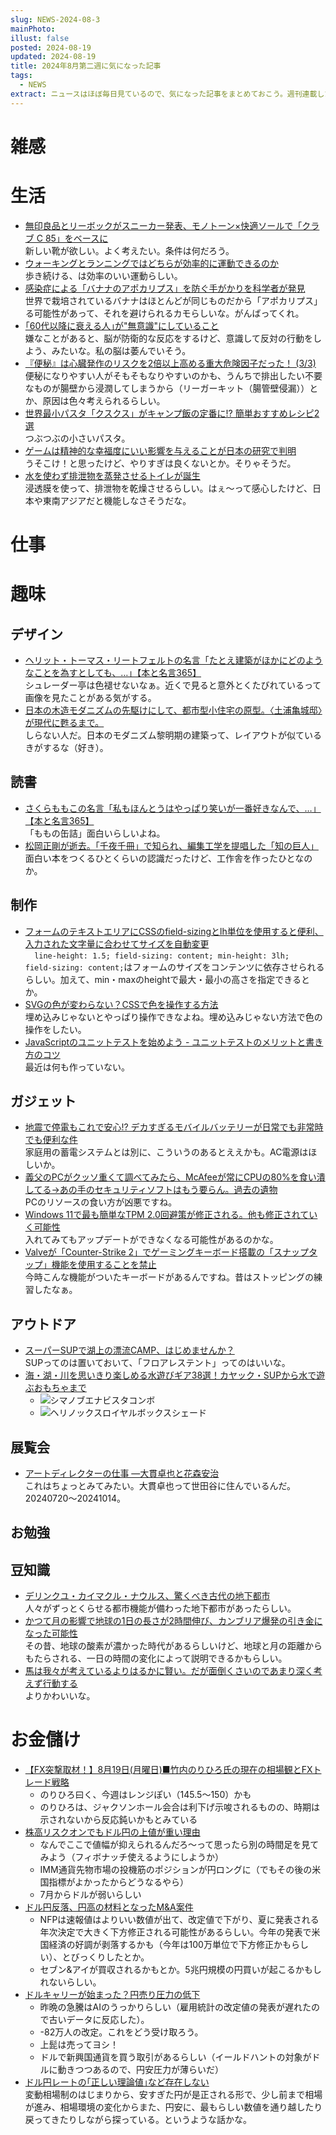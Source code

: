 ```yaml
---
slug: NEWS-2024-08-3
mainPhoto: 
illust: false
posted: 2024-08-19
updated: 2024-08-19
title: 2024年8月第二週に気になった記事
tags:
  - NEWS
extract: ニュースはほぼ毎日見ているので、気になった記事をまとめておこう。週刊連載したい。
---
```


# 雑感

# 生活

- [無印良品とリーボックがスニーカー発表、モノトーン×快適ソールで「クラブ C 85」をベースに](https://www.fashion-press.net/news/122650?media=line)  
  新しい靴が欲しい。よく考えたい。条件は何だろう。
- [ウォーキングとランニングではどちらが効率的に運動できるのか](https://gigazine.net/news/20240817-running-or-walking-efficient/)  
  歩き続ける、は効率のいい運動らしい。
- [感染症による「バナナのアポカリプス」を防ぐ手がかりを科学者が発見](https://gigazine.net/news/20240820-banana-apocalypse-tricky-genetics-fungus/)  
  世界で栽培されているバナナはほとんどが同じものだから「アポカリプス」る可能性があって、それを避けられるカモらしいな。がんばってくれ。
- [｢60代以降に衰える人｣が"無意識"にしていること](https://toyokeizai.net/articles/-/808184?page=5)  
  嫌なことがあると、脳が防衛的な反応をするけど、意識して反対の行動をしよう、みたいな。私の脳は萎んでいそう。
- [『便秘』は心臓発作のリスクを2倍以上高める重大危険因子だった！ (3/3)](https://nazology.net/archives/158737/3)  
  便秘になりやすい人がそもそもなりやすいのかも、うんちで排出したい不要なものが腸壁から浸潤してしまうから（リーガーキット（腸管壁侵漏））とか、原因は色々考えられるらしい。
 - [世界最小パスタ「クスクス」がキャンプ飯の定番に!? 簡単おすすめレシピ2選](https://www.bepal.net/archives/455168)  
   つぶつぶの小さいパスタ。
  - [ゲームは精神的な幸福度にいい影響を与えることが日本の研究で判明](https://gigazine.net/news/20240824-game-improve-mental-health/)  
    うそこけ！と思ったけど、やりすぎは良くないとか。そりゃそうだ。
  - [水を使わず排泄物を蒸発させるトイレが誕生](https://gigazine.net/news/20240824-waterless-toilet-ithrone/)  
    浸透膜を使って、排泄物を乾燥させるらしい。はぇ〜って感心したけど、日本や東南アジアだと機能しなさそうだな。
# 仕事

# 趣味

## デザイン

- [ヘリット・トーマス・リートフェルトの名言「たとえ建築がほかにどのようなことを為すとしても、…」【本と名言365】](https://casabrutus.com/categories/culture/420056)  
  シュレーダー亭は色褪せないなぁ。近くで見ると意外とくたびれているって画像を見たことがある気がする。
- [日本の木造モダニズムの先駆けにして、都市型小住宅の原型。〈土浦亀城邸〉が現代に甦るまで。](https://casabrutus.com/categories/architecture/418131)  
  しらない人だ。日本のモダニズム黎明期の建築って、レイアウトが似ているきがするな（好き）。
## 読書

- [さくらももこの名言「私もほんとうはやっぱり笑いが一番好きなんで、…」【本と名言365】](https://casabrutus.com/categories/culture/419595)  
  「ももの缶詰」面白いらしいよね。
- [松岡正剛が逝去。「千夜千冊」で知られ、編集工学を提唱した「知の巨人」](https://www.cinra.net/article/202408-whn-matsuokaseigow_edteam)  
  面白い本をつくるひとくらいの認識だったけど、工作舎を作ったひとなのか。
## 制作

- [フォームのテキストエリアにCSSのfield-sizingとlh単位を使用すると便利、入力された文字量に合わせてサイズを自動変更](https://coliss.com/articles/build-websites/operation/css/css-tips-for-textarea.html)  
  `  line-height: 1.5; field-sizing: content; min-height: 3lh;`  
  `field-sizing: content;`はフォームのサイズをコンテンツに依存させられるらしい。加えて、min・maxのheightで最大・最小の高さを指定できるとか。
- [SVGの色が変わらない？CSSで色を操作する方法](https://qiita.com/tasukuwatanabe/items/99ba6476d550edfead08)  
  埋め込みじゃないとやっぱり操作できなよね。埋め込みじゃない方法で色の操作をしたい。
- [JavaScriptのユニットテストを始めよう - ユニットテストのメリットと書き方のコツ](https://ics.media/entry/240820/)  
  最近は何も作っていない。

## ガジェット

- [地震で停電もこれで安心!? デカすぎるモバイルバッテリーが日常でも非常時でも便利な件](https://internet.watch.impress.co.jp/docs/column/teleworkgoods/1616464.html)  
  家庭用の蓄電システムとは別に、こういうのあるとええかも。AC電源はほしいか。
- [義父のPCがクッソ重くて調べてみたら、McAfeeが常にCPUの80%を食い潰してる→あの手のセキュリティソフトはもう要らん。過去の遺物](https://togetter.com/li/2419635)  
  PCのリソースの食い方が凶悪ですね。
- [Windows 11で最も簡単なTPM 2.0回避策が修正される。他も修正されていく可能性](https://gazlog.jp/entry/windows11-tpm2-bypass-block/)  
  入れてみてもアップデートができなくなる可能性があるのかな。
- [Valveが「Counter-Strike 2」でゲーミングキーボード搭載の「スナップタップ」機能を使用することを禁止](https://gigazine.net/news/20240821-counter-strike-2-snap-tap/)  
  今時こんな機能がついたキーボードがあるんですね。昔はストッピングの練習したなぁ。
## アウトドア

- [スーパーSUPで湖上の漂流CAMP、はじめませんか？](https://www.bepal.net/archives/456175)  
  SUPってのは置いておいて、「フロアレステント」ってのはいいな。
- [海・湖・川を思いきり楽しめる水遊びギア38選！カヤック・SUPから水で遊ぶおもちゃまで](https://www.bepal.net/archives/456416)  
  - ![シマノブエナビスタコンボ](images/news/2024/2024-08-19-NEWS/01.png)
  - ![ヘリノックスロイヤルボックスシェード](images/news/2024/2024-08-19-NEWS/02.png)

## 展覧会

- [アートディレクターの仕事 ―大貫卓也と花森安治](https://www.japandesign.ne.jp/event/artdirector-setagayaartmuseum/)  
  これはちょっとみてみたい。大貫卓也って世田谷に住んでいるんだ。20240720〜20241014。

## お勉強

## 豆知識

- [デリンクユ・カイマクル・ナウルス、驚くべき古代の地下都市](https://karapaia.com/archives/52333924.html)  
  人々がずっとくらせる都市機能が備わった地下都市があったらしい。
- [かつて月の影響で地球の1日の長さが2時間伸び、カンブリア爆発の引き金になった可能性](https://karapaia.com/archives/52334038.html)  
  その昔、地球の酸素が濃かった時代があるらしいけど、地球と月の距離からもたらされる、一日の時間の変化によって説明できるかもらしい。
- [馬は我々が考えているよりはるかに賢い。だが面倒くさいのであまり深く考えず行動する](https://karapaia.com/archives/52334111.html)  
  よりかわいいな。
# お金儲け

- [【FX突撃取材！】8月19日(月曜日)■竹内のりひろ氏の現在の相場観とFXトレード戦略](https://kissfx.com/article/takeuchi20240819fx.html)  
  - のりひろ曰く、今週はレンジぽい（145.5〜150）かも
  - のりひろは、ジャクソンホール会合は利下げ示唆されるものの、時期は示されないから反応鈍いかもとみている
- [株高リスクオンでもドル円の上値が重い理由](https://note.com/hiroko_lounge/n/n228641426e99)  
  - なんでここで値幅が抑えられるんだろ〜って思ったら別の時間足を見てみよう（フィボナッチ使えるようにしようか）
  - IMM通貨先物市場の投機筋のポジションが円ロングに（でもその後の米国指標がよかったからどうなるやら）
  - 7月からドルが弱いらしい
- [ドル円反落、円高の材料となったM&A案件](https://note.com/hiroko_lounge/n/ne8ced3e2246c)  
  - NFPは速報値はよりいい数値が出て、改定値で下がり、夏に発表される年次決定で大きく下方修正される可能性があるらしい。今年の発表で米国経済の好調が剥落するかも（今年は100万単位で下方修正かもらしい）、とびっくりしたとか。
  - セブン&アイが買収されるかもとか。5兆円規模の円買いが起こるかもしれないらしい。
- [ドルキャリーが始まった？円売り圧力の低下](https://note.com/hiroko_lounge/n/n0f506bdec7e7)  
  - 昨晩の急騰はAIのうっかりらしい（雇用統計の改定値の発表が遅れたので古いデータに反応した）。
  - -82万人の改定。これをどう受け取ろう。
  - 上髭は売ってヨシ！
  - ドルで新興国通貨を買う取引があるらしい（イールドハントの対象がドルに動きつつあるので、円安圧力が薄らいだ）
- [ドル円レートの｢正しい理論値｣など存在しない](https://toyokeizai.net/articles/-/812705?page=4)  
  変動相場制のはじまりから、安すぎた円が是正される形で、少し前まで相場が進み、相場環境の変化からまた、円安に、最もらしい数値を通り越したり戻ってきたりしながら探っている。というような話かな。